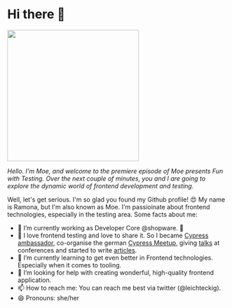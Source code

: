 # Hi there 👋

<img src="https://user-images.githubusercontent.com/29896429/114540538-f4e91000-9c55-11eb-85ff-db9e981feb4d.png" height="300">

*Hello. I'm Moe, and welcome to the premiere episode of Moe presents Fun with Testing. Over the next couple of minutes, you and I are going to explore the dynamic world of frontend development and testing.*

Well, let's get serious. I'm so glad you found my Github profile! 😍 My name is Ramona, but I'm also known as Moe. I'm passioinate about frontend technologies, especially in the testing area. Some facts about me:

- 🔭  I’m currently working as Developer Core @shopware. 💙
- 💜  I love frontend testing and love to share it. So I became [Cypress ambassador](https://cypress.io/ambassadors/), co-organise the german [Cypress Meetup](https://www.meetup.com/de-DE/cypress-de-community), giving [talks](https://speakerinnen.org/en/profiles/ramona-schwering) at conferences and started to write [articles](https://www.smashingmagazine.com/author/ramona-schwering/).
- 🌱  I’m currently learning to get even better in Frontend technologies. Especially when it comes to tooling.
- 🤔  I’m looking for help with creating wonderful, high-quality frontend application.
- 📫  How to reach me: You can reach me best via twitter (@leichteckig).
- 😄  Pronouns: she/her
